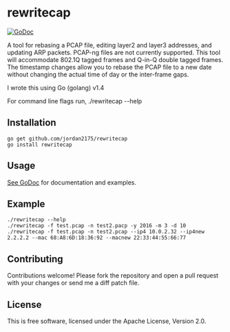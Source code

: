 # rewritecap #

[![GoDoc](https://godoc.org/github.com/jordan2175/rewritecap?status.png)](https://godoc.org/github.com/jordan2175/rewritecap)

A tool for rebasing a PCAP file, editing layer2 and layer3 addresses, and updating ARP packets. PCAP-ng files are not currently supported. This tool will accommodate 802.1Q tagged frames and Q-in-Q double tagged frames. The timestamp changes allow you to rebase the PCAP file to a new date without changing the actual time of day or the inter-frame gaps.  

I wrote this using Go (golang) v1.4

For command line flags run, ./rewritecap --help  

## Installation ##

```
go get github.com/jordan2175/rewritecap
go install rewritecap
```

## Usage ##

[See GoDoc](http://godoc.org/github.com/jordan2175/rewritecap) for
documentation and examples.

## Example ##

```
./rewritecap --help
./rewritecap -f test.pcap -n test2.pacp -y 2016 -m 3 -d 10
./rewritecap -f test.pcap -n test2.pcap --ip4 10.0.2.32 --ip4new 2.2.2.2 --mac 68:A8:6D:18:36:92 --macnew 22:33:44:55:66:77 
```

## Contributing ##

Contributions welcome! Please fork the repository and open a pull request
with your changes or send me a diff patch file.

## License ##

This is free software, licensed under the Apache License, Version 2.0.

